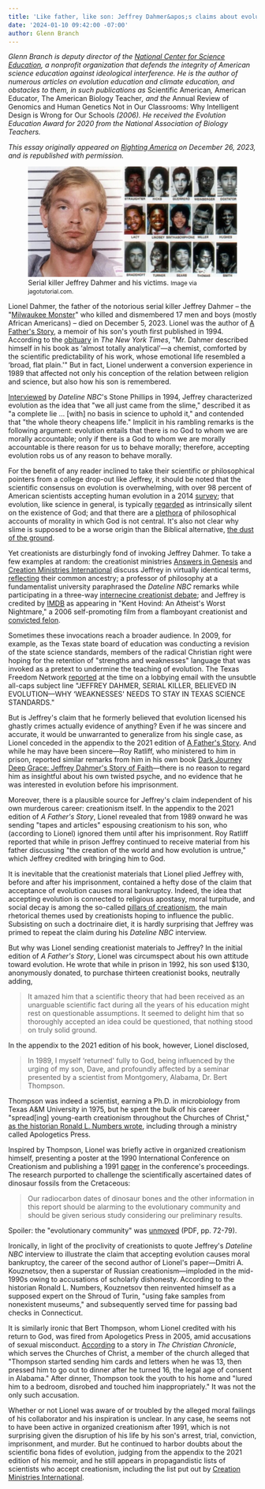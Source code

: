 ```yaml
---
title: 'Like father, like son: Jeffrey Dahmer&apos;s claims about evolution in light of Lionel Dahmer&apos;s creationism'
date: '2024-01-10 09:42:00 -07:00'
author: Glenn Branch
---
```


<div>

<p><i>Glenn Branch is deputy director of the <a href="https://ncse.ngo/">National Center for Science Education</a>, a nonprofit organization that defends the integrity of American science education against ideological interference. He is the author of numerous articles on evolution education and climate education, and obstacles to them, in such publications as </i>Scientific American<i>, </i>American Educator<i>, </i>The American Biology Teacher<i>, and the </i>Annual Review of Genomics and Human Genetics <i, and the co-editor, with Eugenie C. Scott, of </i>Not in Our Classrooms: Why Intelligent Design is Wrong for Our Schools<i> (2006). He received the Evolution Education Award for 2020 from the National Association of Biology Teachers.</i></p>

<p><i>This essay originally appeared on <a href="https://rightingamerica.net/like-father-like-son-jeffrey-dahmers-claims-about-evolution-in-light-of-lionel-dahmers-creationism/https:/rightingamerica.net/">Righting America</a> on December 26, 2023, and is republished with permission.</i></p>

<figure>
<img src="/uploads/2024/Branch_Dahmer_Article.jpg" alt="Jeffrey Dahmer and his victims"/>
<figcaption><a href=""></a>Serial killer Jeffrey Dahmer and his victims. <small>Image via jagotutorial.com.</small>
</figcaption>
</figure>

<p>Lionel Dahmer, the father of the notorious serial killer Jeffrey Dahmer – the "<a href="https://www.biography.com/crime/jeffrey-dahmer">Milwaukee Monster</a>" who killed and dismembered 17 men and boys (mostly African Americans) – died on December 5, 2023. Lionel was the author of <a href="https://www.tatteredcover.com/book/9781635615630">A Father's Story</a>, a memoir of his son's youth first published in 1994. According to the <a href="https://www.nytimes.com/2023/12/12/us/lionel-dahmer-dead.html">obituary</a> in <i>The New York Times</i>, "Mr. Dahmer described himself in his book as ‘almost totally analytical'—a chemist, comforted by the scientific predictability of his work, whose emotional life resembled a ‘broad, flat plain.'" But in fact, Lionel underwent a conversion experience in 1989 that affected not only his conception of the relation between religion and science, but also how his son is remembered.</p>

<p><a href="https://www.youtube.com/watch?v=6tSxuyM93Js">Interviewed</a> by <i>Dateline NBC</i>'s Stone Phillips in 1994, Jeffrey characterized evolution as the idea that "we all just came from the slime," described it as "a complete lie … [with] no basis in science to uphold it," and contended that "the whole theory cheapens life." Implicit in his rambling remarks is the following argument: evolution entails that there is no God to whom we are morally accountable; only if there is a God to whom we are morally accountable is there reason for us to behave morally; therefore, accepting evolution robs us of any reason to behave morally.</p>

<p>For the benefit of any reader inclined to take their scientific or philosophical pointers from a college drop-out like Jeffrey, it should be noted that the scientific consensus on evolution is overwhelming, with over 98 percent of American scientists accepting human evolution in a 2014 <a href="https://www.pewresearch.org/internet/2015/01/29/public-and-scientists-express-strikingly-different-views-about-science-related-issues/">survey</a>; that evolution, like science in general, is typically <a href="https://nap.nationalacademies.org/read/5787/chapter/6#58">regarded</a> as intrinsically silent on the existence of God; and that there are a <a href="https://plato.stanford.edu/entries/metaethics/">plethora</a> of philosophical accounts of morality in which God is not central. It's also not clear why slime is supposed to be a worse origin than the Biblical alternative, <a href="https://www.biblegateway.com/passage/?search=Genesis%202&amp;version=NIV">the dust of the ground</a>.</p>

<p>Yet creationists are disturbingly fond of invoking Jeffrey Dahmer. To take a few examples at random: the creationist ministries <a href="https://answersingenesis.org/search/?refinement=&amp;language=en&amp;q=dahmer">Answers in Genesis</a> and <a href="https://creation.com/search?q=dahmer">Creation Ministries International</a> discuss Jeffrey in virtually identical terms, <a href="https://ncse.ngo/trouble-paradise">reflecting</a> their common ancestry; a professor of philosophy at a fundamentalist university paraphrased the <i>Dateline NBC</i> remarks while participating in a three-way <a href="https://zondervanacademic.com/products/three-views-on-creation-and-evolution">internecine creationist debate</a>; and Jeffrey is credited by <a href="https://www.imdb.com/title/tt5661968/">IMDB</a> as appearing in "Kent Hovind: An Atheist's Worst Nightmare," a 2006 self-promoting film from a flamboyant creationist and <a href="https://www.pnj.com/story/news/local/2015/07/10/hovind-free-jail-back-pensacola/29969745/">convicted felon</a>. </p>

<p>Sometimes these invocations reach a broader audience. In 2009, for example, as the Texas state board of education was conducting a revision of the state science standards, members of the radical Christian right were hoping for the retention of "strengths and weaknesses" language that was invoked as a pretext to undermine the teaching of evolution. The Texas Freedom Network <a href="https://tfn.org/jeffrey-dahmer-believed-in-evolution/">reported</a> at the time on a lobbying email with the unsubtle all-caps subject line "JEFFREY DAHMER, SERIAL KILLER, BELIEVED IN EVOLUTION—WHY ‘WEAKNESSES' NEEDS TO STAY IN TEXAS SCIENCE STANDARDS."</p>

<p>But is Jeffrey's claim that he formerly believed that evolution licensed his ghastly crimes actually evidence of anything? Even if he was sincere and accurate, it would be unwarranted to generalize from his single case, as Lionel conceded in the appendix to the 2021 edition of <a href="https://www.tatteredcover.com/book/9781635615630">A Father's Story</a>. And while he may have been sincere—Roy Ratliff, who ministered to him in prison, reported similar remarks from him in his own book <a href="https://www.tatteredcover.com/book/9780976779025">Dark Journey Deep Grace: Jeffrey Dahmer's Story of Faith</a>—there is no reason to regard him as insightful about his own twisted psyche, and no evidence that he was interested in evolution before his imprisonment.</p>

<p>Moreover, there is a plausible source for Jeffrey's claim independent of his own murderous career: creationism itself. In the appendix to the 2021 edition of <i>A Father's Story</i>, Lionel revealed that from 1989 onward he was sending "tapes and articles" espousing creationism to his son, who (according to Lionel) ignored them until after his imprisonment. Roy Ratliff reported that while in prison Jeffrey continued to receive material from his father discussing "the creation of the world and how evolution is untrue," which Jeffrey credited with bringing him to God.</p>

<p>It is inevitable that the creationist materials that Lionel plied Jeffrey with, before and after his imprisonment, contained a hefty dose of the claim that acceptance of evolution causes moral bankruptcy. Indeed, the idea that accepting evolution is connected to religious apostasy, moral turpitude, and social decay is among the so-called <a href="https://shuddhashar.com/learning-from-the-american-evolution-wars/">pillars of creationism</a>, the main rhetorical themes used by creationists hoping to influence the public. Subsisting on such a doctrinaire diet, it is hardly surprising that Jeffrey was primed to repeat the claim during his <i>Dateline NBC</i> interview.</p>

<p>But why was Lionel sending creationist materials to Jeffrey? In the initial edition of <i>A Father's Story</i>, Lionel was circumspect about his own attitude toward evolution. He wrote that while in prison in 1992, his son used $130, anonymously donated, to purchase thirteen creationist books, neutrally adding, </p>

<blockquote><p>It amazed him that a scientific theory that had been received as an unarguable scientific fact during all the years of his education might rest on questionable assumptions. It seemed to delight him that so thoroughly accepted an idea could be questioned, that nothing stood on truly solid ground.</p></blockquote>

<p>In the appendix to the 2021 edition of his book, however, Lionel disclosed,</p>

<blockquote><p>In 1989, I myself ‘returned' fully to God, being influenced by the urging of my son, Dave, and profoundly affected by a seminar presented by a scientist from Montgomery, Alabama, Dr. Bert Thompson.</p></blockquote>

<p>Thompson was indeed a scientist, earning a Ph.D. in microbiology from Texas A&amp;M University in 1975, but he spent the bulk of his career "spread[ing] young-earth creationism throughout the Churches of Christ," <a href="https://www.tatteredcover.com/book/9780674023390">as the historian Ronald L. Numbers wrote</a>, including through a ministry called Apologetics Press.</p>

<p>Inspired by Thompson, Lionel was briefly active in organized creationism himself, presenting a poster at the 1990 International Conference on Creationism and publishing a 1991 <a href="https://digitalcommons.cedarville.edu/cgi/viewcontent.cgi?article=1458&amp;context=icc_proceedings">paper</a> in the conference's proceedings. The research purported to challenge the scientifically ascertained dates of dinosaur fossils from the Cretaceous: </p>

<blockquote><p>Our radiocarbon dates of dinosaur bones and the other information in this report should be alarming to the evolutionary community and should be given serious study considering our preliminary results.</p></blockquote>

<p>Spoiler: the "evolutionary community" was <a href="https://nabt.org/files/galleries/February2020ABT.pdf">unmoved</a> (PDF, pp. 72-79).</p>

<p>Ironically, in light of the proclivity of creationists to quote Jeffrey's <i>Dateline NBC</i> interview to illustrate the claim that accepting evolution causes moral bankruptcy, the career of the second author of Lionel's paper—Dmitri A. Kouznetsov, then a superstar of Russian creationism—imploded in the mid-1990s owing to accusations of scholarly dishonesty. According to the historian Ronald L. Numbers, Kouznetsov then reinvented himself as a supposed expert on the Shroud of Turin, "using fake samples from nonexistent museums," and subsequently served time for passing bad checks in Connecticut.</p>

<p>It is similarly ironic that Bert Thompson, whom Lionel credited with his return to God, was fired from Apologetics Press in 2005, amid accusations of sexual misconduct. <a href="https://christianchronicle.org/longtime-director-of-apologetics-press-fired/">According</a> to a story in <i>The Christian Chronicle</i>, which serves the Churches of Christ, a member of the church alleged that "Thompson started sending him cards and letters when he was 13, then pressed him to go out to dinner after he turned 16, the legal age of consent in Alabama." After dinner, Thompson took the youth to his home and "lured him to a bedroom, disrobed and touched him inappropriately." It was not the only such accusation.</p>

<p>Whether or not Lionel was aware of or troubled by the alleged moral failings of his collaborator and his inspiration is unclear. In any case, he seems not to have been active in organized creationism after 1991, which is not surprising given the disruption of his life by his son's arrest, trial, conviction, imprisonment, and murder. But he continued to harbor doubts about the scientific bona fides of evolution, judging from the appendix to the 2021 edition of his memoir, and he still appears in propagandistic lists of scientists who accept creationism, including the list put out by <a href="https://creation.com/scientists-alive-today-who-accept-the-biblical-account-of-creation">Creation Ministries International</a>.</p>

</div>
